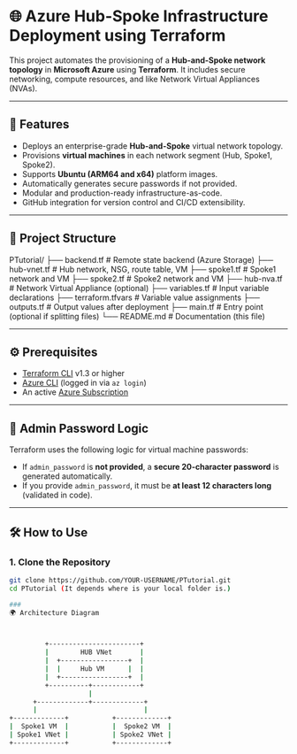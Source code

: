 # 🌐 Azure Hub-Spoke Infrastructure Deployment using Terraform

This project automates the provisioning of a **Hub-and-Spoke network topology** in **Microsoft Azure** using **Terraform**. It includes secure networking, compute resources, and like Network Virtual Appliances (NVAs).

---

## 🚀 Features

- Deploys an enterprise-grade **Hub-and-Spoke** virtual network topology.
- Provisions **virtual machines** in each network segment (Hub, Spoke1, Spoke2).
- Supports **Ubuntu (ARM64 and x64)** platform images.
- Automatically generates secure passwords if not provided.
- Modular and production-ready infrastructure-as-code.
- GitHub integration for version control and CI/CD extensibility.

---

## 📁 Project Structure

PTutorial/
├── backend.tf # Remote state backend (Azure Storage)
├── hub-vnet.tf # Hub network, NSG, route table, VM
├── spoke1.tf # Spoke1 network and VM
├── spoke2.tf # Spoke2 network and VM
├── hub-nva.tf # Network Virtual Appliance (optional)
├── variables.tf # Input variable declarations
├── terraform.tfvars # Variable value assignments
├── outputs.tf # Output values after deployment
├── main.tf # Entry point (optional if splitting files)
└── README.md # Documentation (this file)


---

## ⚙️ Prerequisites

- [Terraform CLI](https://developer.hashicorp.com/terraform/downloads) v1.3 or higher
- [Azure CLI](https://learn.microsoft.com/en-us/cli/azure/install-azure-cli) (logged in via `az login`)
- An active [Azure Subscription](https://azure.microsoft.com/free)

---

## 🔐 Admin Password Logic

Terraform uses the following logic for virtual machine passwords:

- If `admin_password` is **not provided**, a **secure 20-character password** is generated automatically.
- If you provide `admin_password`, it must be **at least 12 characters long** (validated in code).

---

## 🛠️ How to Use

### 1. Clone the Repository

```bash
git clone https://github.com/YOUR-USERNAME/PTutorial.git
cd PTutorial (It depends where is your local folder is.)

###
🌍 Architecture Diagram



         +-----------------------+
         |        HUB VNet       |
         |  +-----------------+  |
         |  |     Hub VM      |  |
         |  +-----------------+  |
         +----------+------------+
                    |
      +-------------+-------------+
      |                           |
+-------------+           +-------------+
|  Spoke1 VM  |           |  Spoke2 VM  |
| Spoke1 VNet |           | Spoke2 VNet |
+-------------+           +-------------+




